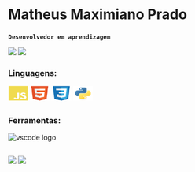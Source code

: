 <h1>Matheus Maximiano Prado</h1>

**`Desenvolvedor em aprendizagem`**

<div>
<a src="https://github.com/XinbinhaChan/github-readme-stats">

<img height="180cm" src="https://github-readme-stats.vercel.app/api?username=XinbinhaChan&locale=pt-br&show_icons=true&icon_color=DC143C&bg_color=10131b&title_color=DB7093&text_color=FFC0CB&hide_border=true">

<img height="180cm" src="https://github-readme-stats.vercel.app/api/top-langs/?username=XinbinhaChan&layout=compact&locale=pt-br&bg_color=10131b&title_color=DB7093&text_color=FFC0CB&hide_border=true">

</div>

<div style="display: inline_block">
  <h3>Linguagens:</h3>
  <img align="center" alt="Theus-Js" height="30" width="40" src="https://raw.githubusercontent.com/devicons/devicon/master/icons/javascript/javascript-plain.svg">
  <img align="center" alt="Theus-HTML" height="30" width="40" src="https://raw.githubusercontent.com/devicons/devicon/master/icons/html5/html5-original.svg">
  <img align="center" alt="Theus-CSS" height="30" width="40" src="https://raw.githubusercontent.com/devicons/devicon/master/icons/css3/css3-original.svg">
  <img align="center" alt="Theus-Python" height="30" width="40" src="https://raw.githubusercontent.com/devicons/devicon/master/icons/python/python-original.svg">
</div>

  ##

<div style="display: inline_block">
  <h3>Ferramentas:</h3>
  <img src="https://cdn.jsdelivr.net/gh/devicons/devicon/icons/vscode/vscode-original.svg" height="40" alt="vscode logo"  />
</div>

 ##
 
<div>
  <a href="https://www.instagram.com/xinbinhachan17" target="_blank"><img src="https://img.shields.io/badge/-Instagram-%23E4405F?style=for-the-badge&logo=instagram&logoColor=white" target="_blank"></a>
  <a href="https://www.linkedin.com/in/matheus-maximiano-bb5bbb305/" target="_blank"><img src="https://img.shields.io/badge/-LinkedIn-%230077B5?style=for-the-badge&logo=linkedin&logoColor=white" target="_blank"></a> 
</div>
